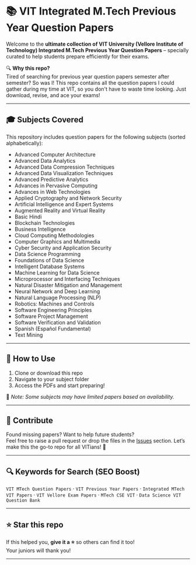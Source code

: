 # 📚 VIT Integrated M.Tech Previous Year Question Papers

Welcome to the **ultimate collection of VIT University (Vellore Institute of Technology) Integrated M.Tech Previous Year Question Papers** – specially curated to help students prepare efficiently for their exams.

🔍 **Why this repo?**  
Tired of searching for previous year question papers semester after semester? So was I! This repo contains all the question papers I could gather during my time at VIT, so you don't have to waste time looking. Just download, revise, and ace your exams!

---

## 🎓 Subjects Covered

This repository includes question papers for the following subjects (sorted alphabetically):

- Advanced Computer Architecture  
- Advanced Data Analytics  
- Advanced Data Compression Techniques  
- Advanced Data Visualization Techniques  
- Advanced Predictive Analytics  
- Advances in Pervasive Computing  
- Advances in Web Technologies  
- Applied Cryptography and Network Security  
- Artificial Intelligence and Expert Systems  
- Augmented Reality and Virtual Reality  
- Basic Hindi  
- Blockchain Technologies  
- Business Intelligence  
- Cloud Computing Methodologies  
- Computer Graphics and Multimedia  
- Cyber Security and Application Security  
- Data Science Programming  
- Foundations of Data Science  
- Intelligent Database Systems  
- Machine Learning for Data Science  
- Microprocessor and Interfacing Techniques  
- Natural Disaster Mitigation and Management  
- Neural Network and Deep Learning  
- Natural Language Processing (NLP)  
- Robotics: Machines and Controls  
- Software Engineering Principles  
- Software Project Management  
- Software Verification and Validation  
- Spanish (Español Fundamental)  
- Text Mining  

---

## 🧠 How to Use

1. Clone or download this repo  
2. Navigate to your subject folder  
3. Access the PDFs and start preparing!

📎 _Note: Some subjects may have limited papers based on availability._

---

## 🤝 Contribute

Found missing papers? Want to help future students?  
Feel free to raise a pull request or drop the files in the [Issues](https://github.com/your-username/your-repo/issues) section. Let’s make this the go-to repo for all VITians! 💪

---

## 🔍 Keywords for Search (SEO Boost)

`VIT MTech Question Papers` · `VIT Previous Year Papers` · `Integrated MTech VIT Papers` · `VIT Vellore Exam Papers` · `MTech CSE VIT` · `Data Science VIT Question Bank`

---

## ⭐ Star this repo

If this helped you, **give it a ⭐️** so others can find it too!  
Your juniors will thank you!

---


